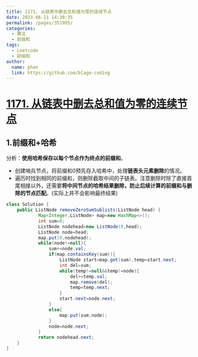 ```yaml
---
title: 1171. 从链表中删去总和值为零的连续节点
date: 2023-06-11 14:30:35
permalink: /pages/351995/
categories:
  - 算法
  - 前缀和
tags:
  - Leetcode
  - 前缀和
author: 
  name: phan
  link: https://github.com/blage-coding
---
```

# [1171. 从链表中删去总和值为零的连续节点](https://leetcode.cn/problems/remove-zero-sum-consecutive-nodes-from-linked-list/)

## 1.前缀和+哈希

分析：**使用哈希保存以每个节点作为终点的前缀和**。

- 创建哨兵节点，将前缀和0预先存入哈希中，处理**链表头元素删除**的情况。
- 遍历时找到相同的前缀和，则删除截取中间的子链表。注意删除时除了直接首尾相接以外，还需要**将中间节点的哈希结果删除，防止后续计算的前缀和与删除的节点匹配**。(实际上并不会影响最终结果)

```java
class Solution {
    public ListNode removeZeroSumSublists(ListNode head) {
            Map<Integer,ListNode> map=new HashMap<>();
            int sum=0;
            ListNode nodehead=new ListNode(0,head);
            ListNode node=head;
            map.put(0,nodehead);
            while(node!=null){
                sum+=node.val;
                if(map.containsKey(sum)){
                    ListNode start=map.get(sum),temp=start.next;
                    int del=sum;
                    while(temp!=null&&temp!=node){
                        del+=temp.val;
                        map.remove(del);
                        temp=temp.next;
                    }
                    start.next=node.next;
                }
                else{
                    map.put(sum,node);
                }
                node=node.next;
            }
            return nodehead.next;
    }
}
```

